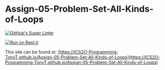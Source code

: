 # Assign-05-Problem-Set-All-Kinds-of-Loops
[![GitHub's Super Linter](https://github.com/ICS2O-Programming-TonyT/Assign-05-Problem-Set-All-Kinds-of-Loops/workflows/GitHub's%20Super%20Linter/badge.svg)](https://github.com/ICS2O-Programming-TonyT/Assign-05-Problem-Set-All-Kinds-of-Loops/actions)


[![Run on Repl.it](https://repl.it/badge/github/CS2O-Programming-TonyT/Assign-05-Problem-Set-All-Kinds-of-Loops)](https://repl.it/github/CS2O-Programming-TonyT/Assign-05-Problem-Set-All-Kinds-of-Loops)


This site can be found at: [https://ICS2O-Programming-TonyT.github.io/Assign-05-Problem-Set-All-Kinds-of-Loops](https://ICS2O-Programming-TonyT.github.io/Assign-05-Problem-Set-All-Kinds-of-Loops)